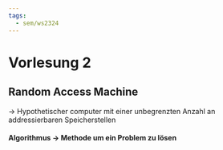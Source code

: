 ```yaml
---
tags:
  - sem/ws2324
---
```


# Vorlesung 2

## Random Access Machine
→ Hypothetischer computer mit einer unbegrenzten Anzahl an addressierbaren Speicherstellen 

#### Algorithmus → Methode um ein Problem zu lösen

 